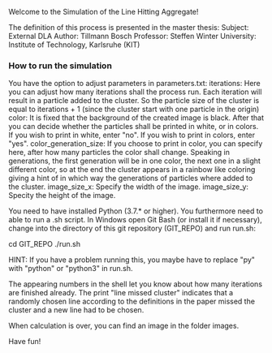 Welcome to the Simulation of the Line Hitting Aggregate!

The definition of this process is presented in the master thesis:
Subject:	External DLA
Author: 	Tillmann Bosch
Professor: 	Steffen Winter
University: 	Institute of Technology, Karlsruhe (KIT)

### How to run the simulation ###

You have the option to adjust parameters in parameters.txt:
iterations: 			Here you can adjust how many iterations shall the process run. Each iteration will result in a particle added to the cluster.
				So the particle size of the cluster is equal to iterations + 1 (since the cluster start with one particle in the origin)
color:				It is fixed that the background of the created image is black. After that you can decide whether the particles shall be printed in white, or in colors.
				If you wish to print in white, enter "no".
				If you wish to print in colors, enter "yes".
color_generation_size:		If you choose to print in color, you can specify here, after how many particles the color shall change. Speaking in generations, the first generation will 
				be in one color, the next one in a slight different color, so at the end the cluster appears in a rainbow like coloring giving a hint of in which way
				the generations of particles where added to the cluster. 
image_size_x:			Specify the width of the image. 
image_size_y:			Specity the height of the image. 


You need to have installed Python (3.7.* or higher). You furthermore need to able to run a .sh script. In Windows open Git Bash (or install it if necessary), 
change into the directory of this git repository (GIT_REPO) and run run.sh:

cd GIT_REPO
./run.sh

HINT: If you have a problem running this, you maybe have to replace "py" with "python" or "python3" in run.sh.

The appearing numbers in the shell let you know about how many iterations are finished already. The print "line missed cluster" indicates that a randomly chosen line 
according to the definitions in the paper missed the cluster and a new line had to be chosen. 

When calculation is over, you can find an image in the folder images.

Have fun!